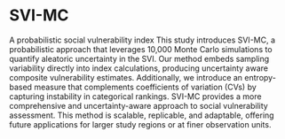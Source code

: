 # SVI-MC
A probabilistic social vulnerability index
This study introduces SVI-MC, a probabilistic approach that leverages 10,000 Monte Carlo simulations to quantify aleatoric uncertainty in the SVI. 
Our method embeds sampling variability directly into index calculations, producing uncertainty aware composite vulnerability estimates.
Additionally, we introduce an entropy-based measure that complements coefficients of variation (CVs) by capturing instability in categorical rankings. 
SVI-MC provides a more comprehensive and uncertainty-aware approach to social vulnerability assessment. 
This method is scalable, replicable, and adaptable, offering future applications for larger study regions or at finer observation units. 
